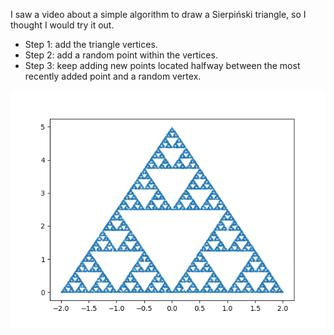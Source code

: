 I saw a video about a simple algorithm to draw a Sierpiński triangle, so I thought I would try it out.

* Step 1: add the triangle vertices.
* Step 2: add a random point within the vertices.
* Step 3: keep adding new points located halfway between the most recently added point and a random vertex.

![The output](triangle.png)
